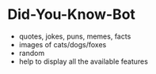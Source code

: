 # Did-You-Know-Bot

- quotes, jokes, puns, memes, facts
- images of cats/dogs/foxes
- random 
- help to display all the available features
